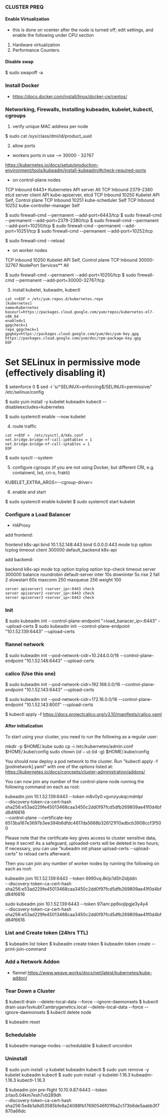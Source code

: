 ### CLUSTER PREQ ###

#### Enable Virtualization

- this is done on vcenter after the node is turned off; edit settings, and enable the following under CPU section

1. Hardware virtualization
2. Performance Counters

#### Disable swap

$ sudo swapoff -a

### Install Docker 

- https://docs.docker.com/install/linux/docker-ce/centos/

### Networking, Firewalls, Installing kubeadm, kubelet, kubectl, cgroups

1. verify unique MAC address per node

$ sudo cat /sys/class/dmi/id/product_uuid

2. allow ports

- workers ports in use --> 30000 - 32767

https://kubernetes.io/docs/setup/production-environment/tools/kubeadm/install-kubeadm/#check-required-ports

- on control-plane nodes

TCP	Inbound	6443*	Kubernetes API server	All
TCP	Inbound	2379-2380	etcd server client API	kube-apiserver, etcd
TCP	Inbound	10250	Kubelet API	Self, Control plane
TCP	Inbound	10251	kube-scheduler	Self
TCP	Inbound	10252	kube-controller-manager	Self

$ sudo firewall-cmd --permanent --add-port=6443/tcp
$ sudo firewall-cmd --permanent --add-port=2379-2380/tcp
$ sudo firewall-cmd --permanent --add-port=10250/tcp
$ sudo firewall-cmd --permanent --add-port=10251/tcp
$ sudo firewall-cmd --permanent --add-port=10252/tcp

$ sudo firewall-cmd --reload

- on worker nodes

TCP	Inbound	10250	Kubelet API	Self, Control plane
TCP	Inbound	30000-32767	NodePort Services**	All

$ sudo firewall-cmd --permanent --add-port=10250/tcp
$ sudo firewall-cmd --permanent --add-port=30000-32767/tcp


3. install kubelet, kubeadm, kubectl 

```
cat <<EOF > /etc/yum.repos.d/kubernetes.repo
[kubernetes]
name=Kubernetes
baseurl=https://packages.cloud.google.com/yum/repos/kubernetes-el7-x86_64
enabled=1
gpgcheck=1
repo_gpgcheck=1
gpgkey=https://packages.cloud.google.com/yum/doc/yum-key.gpg https://packages.cloud.google.com/yum/doc/rpm-package-key.gpg
EOF
```

# Set SELinux in permissive mode (effectively disabling it)
$ setenforce 0
$ sed -i 's/^SELINUX=enforcing$/SELINUX=permissive/' /etc/selinux/config

$ sudo yum install -y kubelet kubeadm kubectl --disableexcludes=kubernetes

$ sudo systemctl enable --now kubelet

4. route traffic
```
cat <<EOF >  /etc/sysctl.d/k8s.conf
net.bridge.bridge-nf-call-ip6tables = 1
net.bridge.bridge-nf-call-iptables = 1
EOF
```

$ sudo sysctl --system

5. configure cgroups (if you are not using Docker, but different CRI, e.g. containerd, lxd, cri-o, frakti)

KUBELET_EXTRA_ARGS=--cgroup-driver=<value>

6. enable and start 

$ sudo systemctl enable kubelet
$ sudo systemctl start kubelet 

### Configure a Load Balancer

- HAProxy

add frontend:

frontend k8s-api
    bind 10.1.52.148:443
    bind 0.0.0.0:443
    mode tcp
    option tcplog
    timeout client 300000
    default_backend k8s-api

add backend:

backend k8s-api
    mode tcp
    option tcplog
    option tcp-check
        timeout server 300000
    balance roundrobin
    default-server inter 10s downinter 5s rise 2 fall 2 slowstart 60s maxconn 250 maxqueue 256 weight 100

    server apiserver1 <server_ip>:6443 check
    server apiserver2 <server_ip>:6443 check
    server apiserver3 <server_ip>:6443 check


### Init 

$ sudo kubeadm init --control-plane-endpoint "<load_banacer_ip>:6443" --upload-certs
$ sudo kubeadm init --control-plane-endpoint "10.1.52.139:6443" --upload-certs

### flannel network

$ sudo kubeadm init --pod-network-cidr=10.244.0.0/16 --control-plane-endpoint "10.1.52.148:6443" --upload-certs

### calico (Use this one)

$ sudo kubeadm init --pod-network-cidr=192.168.0.0/16 --control-plane-endpoint "10.1.52.143:6443" --upload-certs

$ sudo kubeadm init --pod-network-cidr=172.16.0.0/16 --control-plane-endpoint "10.1.52.143:8001" --upload-certs

$ kubectl apply -f https://docs.projectcalico.org/v3.10/manifests/calico.yaml

#### After initialization

To start using your cluster, you need to run the following as a regular user:

  mkdir -p $HOME/.kube
  sudo cp -i /etc/kubernetes/admin.conf $HOME/.kube/config
  sudo chown $(id -u):$(id -g) $HOME/.kube/config

You should now deploy a pod network to the cluster.
Run "kubectl apply -f [podnetwork].yaml" with one of the options listed at:
  https://kubernetes.io/docs/concepts/cluster-administration/addons/

You can now join any number of the control-plane node running the following command on each as root:

  kubeadm join 10.1.52.139:6443 --token m8v0y0.vgvnzyukqcmdntpl \
    --discovery-token-ca-cert-hash sha256:e53ad229fe45013468caa3450c2dd0f97fcd5dfb269809ae41f0d4bfd84f6616 \
    --control-plane --certificate-key 6513ba167e3697b3ee394b6dfdc4617da5668b326121f10adbcb3908ccf3f500

Please note that the certificate-key gives access to cluster sensitive data, keep it secret!
As a safeguard, uploaded-certs will be deleted in two hours; If necessary, you can use
"kubeadm init phase upload-certs --upload-certs" to reload certs afterward.

Then you can join any number of worker nodes by running the following on each as root:

kubeadm join 10.1.52.139:6443 --token 6995vq.8kljc1d5h2idjddn \
    --discovery-token-ca-cert-hash sha256:e53ad229fe45013468caa3450c2dd0f97fcd5dfb269809ae41f0d4bfd84f6616



sudo kubeadm join 10.1.52.139:6443 --token 97ianr.pp6sojlpgje3y4y4 \
    --discovery-token-ca-cert-hash sha256:e53ad229fe45013468caa3450c2dd0f97fcd5dfb269809ae41f0d4bfd84f6616

### List and Create token (24hrs TTL)

$ kubeadm list token
$ kubeadm create token
$ kubeadm token create --print-join-command

### Add a Network Addon

- flannel
https://www.weave.works/docs/net/latest/kubernetes/kube-addon/

### Tear Down a Cluster

$ kubectl drain <node name> --delete-local-data --force --ignore-daemonsets
$ kubectl drain usav1svkubt7.ambrygenetics.local --delete-local-data --force --ignore-daemonsets
$ kubectl delete node <node name>

$ kubeadm reset 

### Schedulable 

$ kubeadm manage-nodes <node> --schedulable 
$ kubectl uncordon <node>

### Uninstall 

$ sudo yum install -y kubelet kubeadm kubectl
$ sudo yum remove -y kubelet kubeadm kubectl
$ sudo yum install -y kubelet-1.16.3 kubeadm-1.16.3 kubectl-1.16.3

$ kubeadm join pre-flight 10.10.9.87:6443 --token zrlao5.04km7esh7vb289dh \
    --discovery-token-ca-cert-hash sha256:5e4b1a9d53585bfe8a24088fb17690546f01f6a2c173b6de5aabb3f7870a66dc